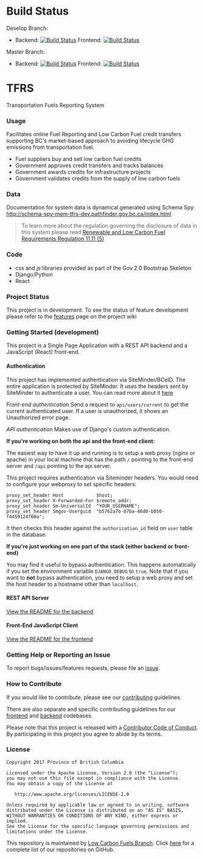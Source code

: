 
# Build Status
Develop Branch: 
- Backend: [![Build Status](https://jenkins-mem-tfrs-tools.pathfinder.gov.bc.ca/buildStatus/icon?job=mem-tfrs-tools-develop-tfrs-pipeline)](https://jenkins-mem-tfrs-tools.pathfinder.gov.bc.ca/me/my-views/view/all/job/mem-tfrs-tools-develop-tfrs-pipeline/)      Frontend: [![Build Status](https://jenkins-mem-tfrs-tools.pathfinder.gov.bc.ca/buildStatus/icon?job=mem-tfrs-tools-develop-client-pipeline)](https://jenkins-mem-tfrs-tools.pathfinder.gov.bc.ca/job/mem-tfrs-tools-develop-client-pipeline)

Master Branch:
- Backend: [![Build Status](https://jenkins-mem-tfrs-tools.pathfinder.gov.bc.ca/buildStatus/icon?job=mem-tfrs-tools-master-tfrs-pipeline)](https://jenkins-mem-tfrs-tools.pathfinder.gov.bc.ca/job/mem-tfrs-tools-master-tfrs-pipeline) Frontend: [![Build Status](https://jenkins-mem-tfrs-tools.pathfinder.gov.bc.ca/buildStatus/icon?job=mem-tfrs-tools-master-client-pipeline)](https://jenkins-mem-tfrs-tools.pathfinder.gov.bc.ca/job/mem-tfrs-tools-master-client-pipeline)

# TFRS
Transportation Fuels Reporting System

### Usage
Facilitates online Fuel Reporting and Low Carbon Fuel credit transfers supporting BC's market-based approach to avoiding lifecycle GHG emissions from transportation fuel.  

- Fuel suppliers buy and sell low carbon fuel credits
- Government approves credit transfers and tracks balances
- Government awards credits for infrastructure projects
- Government validates credits from the supply of low carbon fuels

### Data
Documentation for system data is dynamical generated using Schema Spy:
http://schema-spy-mem-tfrs-dev.pathfinder.gov.bc.ca/index.html  
> To learn more about the regulation governing the disclosure of data in this system please read [Renewable and Low Carbon Fuel Requirements Regulation 11.11 \(5\)](http://www.bclaws.ca/EPLibraries/bclaws_new/document/ID/freeside/394_2008#section11.11)

### Code
- css and js libraries provided as part of the Gov 2.0 Bootstrap Skeleton
- Django/Python
- React

### Project Status
This project is in development.
To see the status of feature development please refer to the [features](https://github.com/bcgov/tfrs/wiki/features/) page on the project wiki

### Getting Started (development)
This project is a Single Page Application with a REST API backend and a JavaScript (React) front-end.


#### Authentication

This project has implemented authentication via SiteMinder/BCeID. The entire application is protected by SiteMinder. It uses the headers sent by SiteMinder to authenticate a user. You can read more about it [here](docs/auth.md)

*Front-end authentication* Send a request to `api/users/current` to get the current authenticated user. If a user is unauthorized, it  shows an Unauthorized error page.

*API authentication* Makes use of Django's custom authentication.

**If you're working on both the api and the front-end client:**

The easiest way to have it up and running is to setup a web proxy (nginx or apache) in your local machine that has the path `/` pointing to the front-end server and `/api` pointing to the api server.

This project requires authentication via Siteminder headers. You would need to configure your webproxy to set specific headers:
```
proxy_set_header Host            $host;
proxy_set_header X-Forwarded-For $remote_addr;
proxy_set_header Sm-UniversalId  "YOUR_USERNAME";
proxy_set_header Smgov-Userguid  "b5762a7b-87ba-46d0-b050-f4459124f60a";
```
It then checks this header against the  `authorization_id` field on `user` table in the database.

**If you're just working on one part of the stack (either backend or front-end)**

You may find it useful to bypass authentication. This happens automatically if you set the environment variable `DJANGO_DEBUG` to `true`.
Note that if you want to **not** bypass authentication, you need to setup a web proxy and set the host header to a hostname other than `localhost`.

#### REST API Server
[View the README for the backend](backend/README.md)

#### Front-End JavaScript Client
[View the README for the frontend](frontend/README.md)

### Getting Help or Reporting an Issue
To report bugs/issues/features requests, please file an [issue](https://github.com/bcgov/tfrs/issues/).

### How to Contribute
If you would like to contribute, please see our [contributing](contributing.md) guidelines.

There are also separate and specific contributing guidelines for our [frontend](frontend/contributing.md) and [backend](backend/contributing.md) codebases.

Please note that this project is released with a [Contributor Code of Conduct](code_of_conduct.md). By participating in this project you agree to abide by its terms.

### License
	Copyright 2017 Province of British Columbia

    Licensed under the Apache License, Version 2.0 (the "License");
    you may not use this file except in compliance with the License.
    You may obtain a copy of the License at

       http://www.apache.org/licenses/LICENSE-2.0

    Unless required by applicable law or agreed to in writing, software
    distributed under the License is distributed on an "AS IS" BASIS,
    WITHOUT WARRANTIES OR CONDITIONS OF ANY KIND, either express or implied.
    See the License for the specific language governing permissions and
    limitations under the License.

This repository is maintained by [Low Carbon Fuels Branch](http://www2.gov.bc.ca/gov/content/industry/electricity-alternative-energy/transportation-energies/renewable-low-carbon-fuels). Click [here](https://github.com/bcgov/tfrs) for a complete list of our repositories on GitHub.
